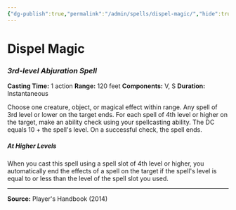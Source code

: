```yaml
---
{"dg-publish":true,"permalink":"/admin/spells/dispel-magic/","hide":true,"updated":"2025-08-05T19:49:54.467+01:00"}
---
```


# Dispel Magic
### *3rd-level Abjuration Spell*
**Casting Time:** 1 action
**Range:** 120 feet
**Components:** V, S
**Duration:** Instantaneous

Choose one creature, object, or magical effect within range. Any spell of 3rd level or lower on the target ends. For each spell of 4th level or higher on the target, make an ability check using your spellcasting ability. The DC equals 10 + the spell's level. On a successful check, the spell ends.

##### At Higher Levels
When you cast this spell using a spell slot of 4th level or higher, you automatically end the effects of a spell on the target if the spell's level is equal to or less than the level of the spell slot you used.

---
**Source:** Player's Handbook (2014)